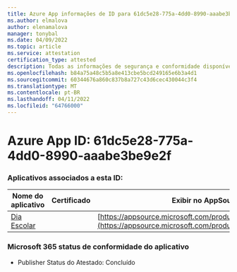 ```yaml
---
title: Azure App informações de ID para 61dc5e28-775a-4dd0-8990-aaabe3be9e2f
ms.author: elmalova
author: elenamalova
manager: tonybal
ms.date: 04/09/2022
ms.topic: article
ms.service: attestation
certification_type: attested
description: Todas as informações de segurança e conformidade disponíveis para 61dc5e28-775a-4dd0-8990-aaabe3be9e2f.
ms.openlocfilehash: b84a75a48c5b5a8e413cbe5bcd249165e6b3a4d1
ms.sourcegitcommit: 60344676a860c837b8a727c43d6cec430044c3f4
ms.translationtype: MT
ms.contentlocale: pt-BR
ms.lasthandoff: 04/11/2022
ms.locfileid: "64766000"
---
```

# <a name="azure-app-id-61dc5e28-775a-4dd0-8990-aaabe3be9e2f"></a>Azure App ID: 61dc5e28-775a-4dd0-8990-aaabe3be9e2f


### <a name="apps-associated-with-this-id"></a>Aplicativos associados a esta ID:
| **Nome do aplicativo** | **Certificado** | **Exibir no AppSource** |
|--------------|---------------|-----------------------|
| [Dia Escolar](../forward/WA200001430.md) |  | [https://appsource.microsoft.com/product/office/WA200001430](https://appsource.microsoft.com/product/office/WA200001430) |

### <a name="microsoft-365-app-compliance-status"></a>Microsoft 365 status de conformidade do aplicativo
- Publisher Status do Atestado: Concluído
